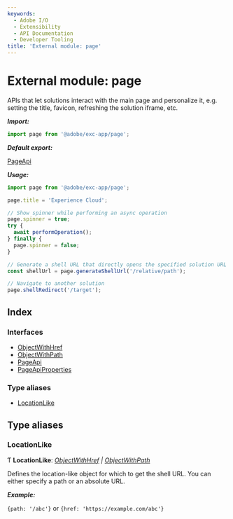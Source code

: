 ```yaml
---
keywords:
  - Adobe I/O
  - Extensibility
  - API Documentation
  - Developer Tooling
title: 'External module: page'
---
```


# External module: page

APIs that let solutions interact with the main page and personalize it, e.g. setting the title,
favicon, refreshing the solution iframe, etc.

***Import:***

```typescript
import page from '@adobe/exc-app/page';
```

***Default export:***

[PageApi](../interfaces/page.pageapi.md#interface-pageapi)

***Usage:***

```typescript
import page from '@adobe/exc-app/page';

page.title = 'Experience Cloud';

// Show spinner while performing an async operation
page.spinner = true;
try {
  await performOperation();
} finally {
  page.spinner = false;
}

// Generate a shell URL that directly opens the specified solution URL
const shellUrl = page.generateShellUrl('/relative/path');

// Navigate to another solution
page.shellRedirect('/target');
```

## Index

### Interfaces

* [ObjectWithHref](../interfaces/page.objectwithhref.md)
* [ObjectWithPath](../interfaces/page.objectwithpath.md)
* [PageApi](../interfaces/page.pageapi.md)
* [PageApiProperties](../interfaces/page.pageapiproperties.md)

### Type aliases

* [LocationLike](page.md#locationlike)

## Type aliases

###  LocationLike

Ƭ **LocationLike**: *[ObjectWithHref](../interfaces/page.objectwithhref.md) | [ObjectWithPath](../interfaces/page.objectwithpath.md)*

Defines the location-like object for which to get the shell URL. You can either specify a path or
an absolute URL.

***Example:***

`{path: '/abc'}` or `{href: 'https://example.com/abc'}`
